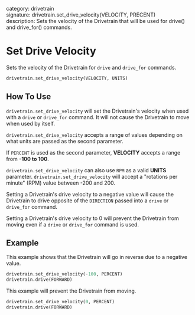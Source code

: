category: drivetrain  
signature: drivetrain.set_drive_velocity(VELOCITY, PRECENT)  
description: Sets the velocity of the Drivetrain that will be used for drive() and drive_for() commands.

# Set Drive Velocity

Sets the velocity of the Drivetrain for `drive` and `drive_for` commands.

```python
drivetrain.set_drive_velocity(VELOCITY, UNITS)
```

## How To Use

`drivetrain.set_drive_velocity` will set the Drivetrain's velocity when used with a `drive` or `drive_for` command. It will not cause the Drivetrain to move when used by itself.

`drivetrain.set_drive_velocity` accepts a range of values depending on what units are passed as the second parameter.

If `PERCENT` is used as the second parameter, **VELOCITY** accepts a range from **-100 to 100**.

`drivetrain.set_drive_velocity` can also use `RPM` as a valid **UNITS** parameter. `drivetrain.set_drive_velocity` will accept a "rotations per minute" (RPM) value between -200 and 200.

Setting a Drivetrain's drive velocity to a negative value will cause the Drivetrain to drive opposite of the `DIRECTION` passed into a `drive` or `drive_for` command.

Setting a Drivetrain's drive velocity to 0 will prevent the Drivetrain from moving even if a `drive` or `drive_for` command is used.

## Example

This example shows that the Drivetrain will go in reverse due to a negative value.

```python
drivetrain.set_drive_velocity(-100, PERCENT)
drivetrain.drive(FORWARD)
```

This example will prevent the Drivetrain from moving.

```python
drivetrain.set_drive_velocity(0, PERCENT)
drivetrain.drive(FORWARD)
```

<advanced>
</advanced>
